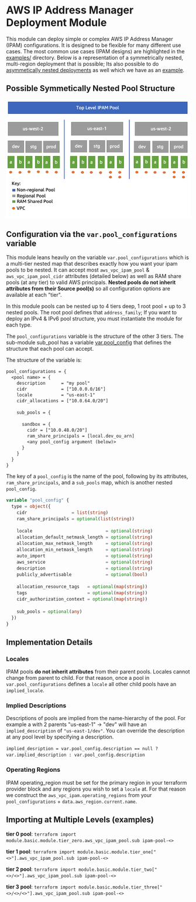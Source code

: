 # AWS IP Address Manager Deployment Module

This module can deploy simple or complex AWS IP Address Manager (IPAM) configurations. It is designed to be flexible for many different use cases. The most common use cases (IPAM designs) are highlighted in the [examples/](./examples/) directory. Below is a representation of a symmetrically nested, multi-region deployment that is possible; Its also possible to do [asymmetically nested deployments](images/asymmetrical_pool_structure.png) as well which we have as an [example](./examples/basic).

## Possible Symmetically Nested Pool Structure

![symmetrically nested pool deployment](images/symmetrical_region_pool_bizunit_pool_structure.png "Region Separated Pools")

## Configuration via the `var.pool_configurations` variable

This module leans heavily on the variable `var.pool_configurations` which is a multi-tier nested map that describes exactly how you want your ipam pools to be nested. It can accept most `aws_vpc_ipam_pool` & `aws_vpc_ipam_pool_cidr` attributes (detailed below) as well as RAM share pools (at any tier) to valid AWS principals. **Nested pools do not inherit attributes from their Source pool(s)** so all configuration options are available at each "tier".

In this module pools can be nested up to 4 tiers deep, 1 root pool + up to 3 nested pools. The root pool defines that `address_family`; If you want to deploy an IPv4 & IPv6 pool structure, you must instantiate the module for each type.

The `pool_configurations` variable is the structure of the other 3 tiers. The sub-module sub_pool has a variable [var.pool_config](./modules/sub_pool/variables.tf#L1) that defines the structure that each pool can accept.

The structure of the variable is:

```
pool_configurations = {
  <pool name> = {
    description      = "my pool"
    cidr             = ["10.0.0.0/16"]
    locale           = "us-east-1"
    cidr_allocations = ["10.0.64.0/20"]

    sub_pools = {

      sandbox = {
        cidr = ["10.0.48.0/20"]
        ram_share_principals = [local.dev_ou_arn]
        <any pool_config argument (below)>
      }
    }
  }
}
```

The key of a `pool_config` is the name of the pool, following by its attributes, `ram_share_principals`, and a `sub_pools` map, which is another nested `pool_config`.

```terraform
variable "pool_config" {
  type = object({
    cidr                 = list(string)
    ram_share_principals = optional(list(string))

    locale                            = optional(string)
    allocation_default_netmask_length = optional(string)
    allocation_max_netmask_length     = optional(string)
    allocation_min_netmask_length     = optional(string)
    auto_import                       = optional(string)
    aws_service                       = optional(string)
    description                       = optional(string)
    publicly_advertisable             = optional(bool)

    allocation_resource_tags   = optional(map(string))
    tags                       = optional(map(string))
    cidr_authorization_context = optional(map(string))

    sub_pools = optional(any)
  })
}
```

## Implementation Details

### Locales

IPAM pools **do not inherit attributes** from their parent pools. Locales cannot change from parent to child. For that reason, once a pool in `var.pool_configurations` defines a `locale` all other child pools have an `implied_locale`.

### Implied Descriptions

Descriptions of pools are implied from the name-hierarchy of the pool. For example a with 2 parents "us-east-1" -> "dev" will have an `implied_description` of `"us-east-1/dev"`. You can override the description at any pool level by specifying a description.

`implied_desription = var.pool_config.description == null ? var.implied_description : var.pool_config.description`

### Operating Regions

IPAM operating_region must be set for the primary region in your terraform provider block and any regions you wish to set a `locale` at. For that reason we construct the `aws_vpc_ipam.operating_regions` from your `pool_configurations` + `data.aws_region.current.name`.

## Importing at Multiple Levels (examples)

**tier 0 pool**: `terraform import module.basic.module.tier_zero.aws_vpc_ipam_pool.sub ipam-pool-<>`

**tier 1 pool**: `terraform import module.basic.module.tier_one["<>"].aws_vpc_ipam_pool.sub ipam-pool-<>`

**tier 2 pool**: `terraform import module.basic.module.tier_two["<>/<>"].aws_vpc_ipam_pool.sub ipam-pool-<>`

**tier 3 pool**: `terraform import module.basic.module.tier_three["<>/<>/<>"].aws_vpc_ipam_pool.sub ipam-pool-<>`
